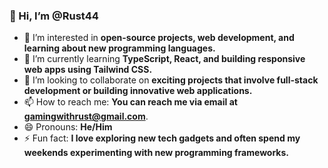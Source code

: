 ### 👋 Hi, I’m @Rust44
- 👀 I’m interested in **open-source projects, web development, and learning about new programming languages.**
- 🌱 I’m currently learning **TypeScript, React, and building responsive web apps using Tailwind CSS.**
- 💞️ I’m looking to collaborate on **exciting projects that involve full-stack development or building innovative web applications.**
- 📫 How to reach me: **You can reach me via email at gamingwithrust@gmail.com**.
- 😄 Pronouns: **He/Him**
- ⚡ Fun fact: **I love exploring new tech gadgets and often spend my weekends experimenting with new programming frameworks.**

<!---
Rust44/Rust44 is a ✨ special ✨ repository because its `README.md` (this file) appears on your GitHub profile.
You can click the Preview link to take a look at your changes.
--->
